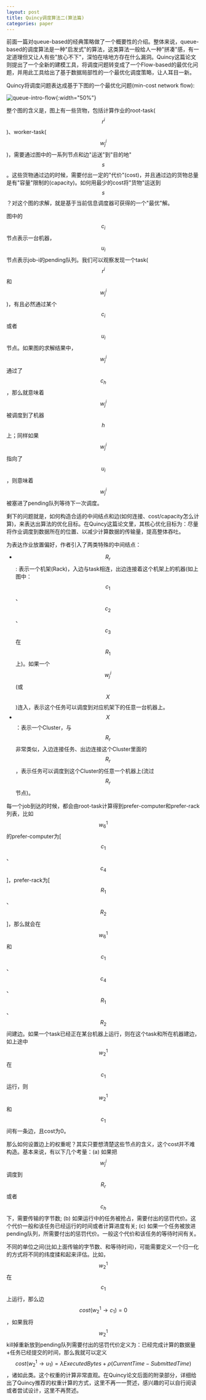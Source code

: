 ```yaml
---
layout: post
title: Quincy调度算法二(算法篇)
categories: paper
---
```


前面一篇对queue-based的经典策略做了一个概要性的介绍。整体来说，queue-based的调度算法是一种"启发式"的算法，这类算法一般给人一种"拼凑"感，有一定道理但又让人有些"放心不下"，深怕在啥地方存在什么漏洞。Quincy这篇论文则提出了一个全新的建模工具，将调度问题转变成了一个Flow-based的最优化问题，并用此工具给出了基于数据局部性的一个最优化调度策略，让人耳目一新。

Quincy将调度问题表达成基于下图的一个最优化问题(min-cost network flow):

![queue-intro-flow]({{site.url}}/images/quincy-intro-flow.png){:width="50%"}

整个图的含义是，图上有一些货物，包括计算作业的root-task($$r^{i}$$)、worker-task($$w^i_{j}$$)，需要通过图中的一系列节点和边"运送"到"目的地"$$s$$。这些货物通过边的时候，需要付出一定的"代价"(cost)，并且通过边的货物总量是有"容量"限制的(capacity)。如何用最少的cost将"货物"运送到$$s$$？对这个图的求解，就是基于当前信息调度器可获得的一个"最优"解。

图中的$$c_i$$节点表示一台机器，$$u_i$$节点表示job-i的pending队列。我们可以观察发现一个task($$r^i$$和$$w^i_j$$)，有且必然通过某个$$c_i$$或者$$u_i$$节点。如果图的求解结果中，$$w^i_j$$通过了$$c_h$$，那么就意味着$$w^i_j$$被调度到了机器$$h$$上；同样如果$$w^i_j$$指向了$$u_i$$，则意味着$$w^i_j$$被塞进了pending队列等待下一次调度。

剩下的问题就是，如何构造合适的中间结点和边(如何连接、cost/capacity怎么计算)，来表达出算法的优化目标。在Quincy这篇论文里，其核心优化目标为：尽量将作业调度到数据所在的位置、以减少计算数据的传输量，提高整体吞吐。

为表达作业放置偏好，作者引入了两类特殊的中间结点：
- $$R_r$$: 表示一个机架(Rack)，入边与task相连，出边连接着这个机架上的机器(如上图中：$$c_1$$、$$c_2$$、$$c_3$$在$$R_1$$上)。如果一个$$w^i_j$$(或$$X$$)连入，表示这个任务可以调度到对应机架下的任意一台机器上。
- $$X$$：表示一个Cluster，与$$R_r$$非常类似，入边连接任务、出边连接这个Cluster里面的$$R_r$$，表示任务可以调度到这个Cluster的任意一个机器上(流过$$R_r$$节点)。

每一个job到达的时候，都会由root-task计算得到prefer-computer和prefer-rack列表，比如$$w^1_6$$的prefer-computer为\[$$c_1$$、$$c_4$$\]，prefer-rack为\[$$R_1$$、$$R_2$$\]，那么就会在$$w^1_6$$和$$c_1$$、$$c_4$$、$$R_1$$、$$R_2$$间建边。如果一个task已经正在某台机器上运行，则在这个task和所在机器建边，如上途中$$w^1_2$$在$$c_1$$运行，则$$w^1_2$$和$$c_1$$间有一条边，且cost为0。

那么如何设置边上的权重呢？其实只要想清楚这些节点的含义，这个cost并不难构造。基本来说，有以下几个考量：(a) 如果把$$w^i_j$$调度到$$R_r$$或者$$c_h$$下，需要传输的字节数; (b) 如果运行中的任务被抢占，需要付出的惩罚代价。这个代价一般和该任务已经运行的时间或者计算进度有关; (c) 如果一个任务被放进pending队列，所需要付出的惩罚代价。一般这个代价和该任务的等待时间有关。

不同的单位之间(比如上面传输的字节数、和等待时间)，可能需要定义一个归一化的方式将不同的纬度揉和起来评估。比如，$$w^1_2$$在$$c_1$$上运行，那么边$$cost(w^1_2 \to c_1) = 0$$，如果我将$$w^1_2$$ kill掉重新放到pending队列需要付出的惩罚代价定义为：已经完成计算的数据量+任务已经提交的时间，那么我就可以定义$$cost(w^1_2 \to u_1) = \lambda ExecutedBytes + \rho (CurrentTime - SubmittedTime) $$，诸如此类。这个权重的计算非常直观。在Quincy论文后面的附录部分，详细给出了Quincy推荐的权重计算的方式，这里不再一一赘述，感兴趣的可以自行阅读或者尝试设计，这里不再赘述。
